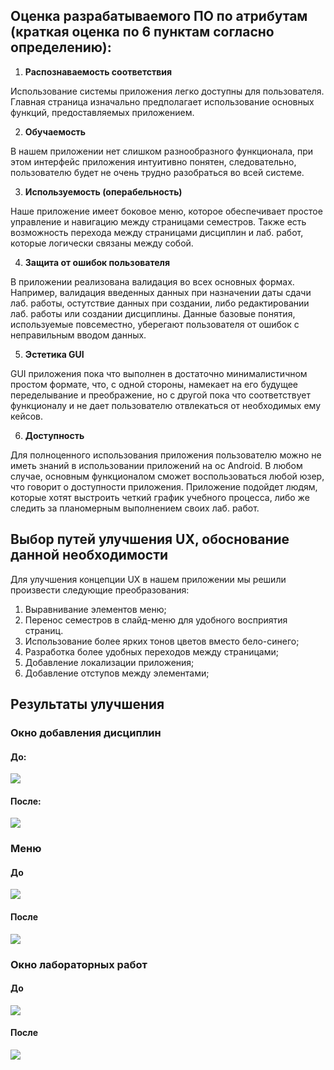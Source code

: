 ## Оценка разрабатываемого ПО по атрибутам (краткая оценка по 6 пунктам согласно  определению):

1. **Распознаваемость  соответствия**

Использование системы приложения легко доступны для пользователя. Главная страница изначально предполагает использование основных 
функций, предоставляемых приложением.

2. **Обучаемость**

В нашем приложении нет слишком разнообразного функционала, при этом интерфейс приложения интуитивно понятен, 
следовательно, пользователю будет не очень трудно разобраться во всей системе.

3. **Используемость  (операбельность)**

Наше приложение имеет боковое меню, 
которое обеспечивает простое управление и навигацию между страницами семестров. Также есть возможность перехода между страницами дисциплин и лаб. работ, которые логически связаны между собой.

4. **Защита от ошибок  пользователя**

В приложении реализована валидация во всех основных формах. 
Например, валидация введенных данных при назначении даты сдачи лаб. работы, остутствие данных при создании, 
либо редактировании лаб. работы или создании дисциплины. Данные базовые понятия, используемые повсеместно, 
уберегают пользователя от ошибок с неправильным вводом данных.

5. **Эстетика  GUI**

GUI приложения пока что выполнен в достаточно минималистичном простом формате, что, с одной стороны, 
намекает на его будущее переделывание и преображение, 
но с другой пока что соответствует функционалу и не дает пользователю отвлекаться от необходимых ему кейсов.

6. **Доступность**

Для полноценного использования приложения пользователю можно не иметь знаний в использовании приложений на ос Android. 
В любом случае, основным функционалом сможет воспользоваться любой юзер, что говорит о доступности приложения. 
Приложение подойдет людям, которые хотят выстроить четкий график учебного процесса, 
либо же следить за планомерным выполнением своих лаб. работ.

## Выбор путей улучшения UX, обоснование данной необходимости

Для улучшения концепции UX в нашем приложении мы решили произвести следующие преобразования:
1) Выравнивание элементов меню;
2) Перенос семестров в слайд-меню для удобного восприятия страниц.
3) Использование более ярких тонов цветов вместо бело-синего;
4) Разработка более удобных переходов между страницами;
5) Добавление локализации приложения;
5) Добавление отступов между элементами;

## Результаты улучшения
### Окно добавления дисциплин
#### До:

![](https://github.com/amidovitch/SemCycle/blob/master/documentation/Screenshots/AddWindow(Old).jpg)

#### После:

![](https://github.com/amidovitch/SemCycle/blob/master/documentation/Screenshots/AddWindow(New).jpg)

### Меню
#### До

![](https://github.com/amidovitch/SemCycle/blob/master/documentation/Screenshots/Menu.jpg)

#### После

![](https://github.com/amidovitch/SemCycle/blob/master/documentation/Screenshots/Labs(New).png)

### Окно лабораторных работ
#### До

![](https://github.com/amidovitch/SemCycle/blob/master/documentation/Screenshots/Labs(Old).jpg)

#### После

![](https://github.com/amidovitch/SemCycle/blob/master/documentation/Screenshots/Labs(New).png)


